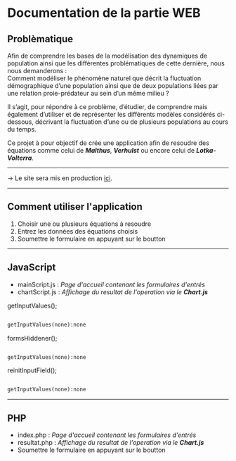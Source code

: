 # Documentation de la partie WEB

## Problèmatique

Afin de comprendre les bases de la modélisation des dynamiques de population ainsi que les différentes problématiques de cette dernière, nous nous demanderons :  
Comment modéliser le phénomène naturel que décrit la fluctuation démographique d’une population ainsi que de deux populations liées par une relation proie-prédateur au sein d’un même milieu ?  

Il s’agit, pour répondre à ce problème, d’étudier, de comprendre mais également d’utiliser et de représenter les différents modèles considérés ci-dessous, décrivant la fluctuation d’une ou de plusieurs populations au cours du temps.

Ce projet à pour objectif de crée une application afin de resoudre des équations comme celui de **_Malthus_**, **_Verhulst_** ou encore celui de **_Lotka-Volterra_**.

---

→ Le site sera mis en production [ici](https://faucheron.fr/projetm3202c/http).

---

## Comment utiliser l'application

1. Choisir une ou plusieurs équations à resoudre
2. Entrez les données des équations choisis
3. Soumettre le formulaire en appuyant sur le boutton

---

## JavaScript

- mainScript.js : _Page d'accueil contenant les formulaires d'entrés_
- chartScript.js : _Affichage du resultat de l'operation via le **Chart.js**_

getInputValues();

```markdown

getInputValues(none):none

```

formsHiddener();

```markdown

getInputValues(none):none

```

reinitInputField();

```markdown

getInputValues(none):none

```

---

## PHP

- index.php : _Page d'accueil contenant les formulaires d'entrés_
- resultat.php : _Affichage du resultat de l'operation via le **Chart.js**_
- Soumettre le formulaire en appuyant sur le boutton
